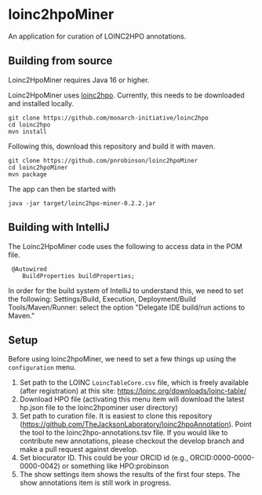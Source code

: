 # loinc2hpoMiner
An application for curation of LOINC2HPO annotations.

## Building from source

Loinc2HpoMiner requires Java 16 or higher. 

Loinc2HpoMiner uses  [loinc2hpo](https://github.com/monarch-initiative/loinc2hpo). Currently,
this needs to be downloaded and installed locally.
```bazaar
git clone https://github.com/monarch-initiative/loinc2hpo
cd loinc2hpo
mvn install
```
Following this, download this repository and build it with maven.
```bazaar
git clone https://github.com/pnrobinson/loinc2hpoMiner
cd loinc2hpoMiner
mvn package
```

The app can then be started with
```bazaar
java -jar target/loinc2hpo-miner-0.2.2.jar 
```


## Building with IntelliJ
The Loinc2HpoMiner code uses the following to access data in the POM file.
```bazaar
 @Autowired
    BuildProperties buildProperties;
```
In order for the build system of IntelliJ to understand this, 
we need to set the following:
Settings/Build, Execution, Deployment/Build Tools/Maven/Runner: select the option "Delegate IDE build/run actions to Maven."

## Setup

Before using loinc2hpoMiner, we need to set a few things up using the ``configuration`` menu.

1. Set path to the LOINC ``LoincTableCore.csv`` file, which is freely available (after registration) at this site: https://loinc.org/downloads/loinc-table/
2. Download HPO file (activating this menu item will download the latest hp.json file to the loinc2hpominer user directory)
3. Set path to curation file.  It is easiest to clone this repository (https://github.com/TheJacksonLaboratory/loinc2hpoAnnotation).
Point the tool to the loinc2hpo-annotations.tsv file. If you would like to contribute new annotations, please checkout the develop branch and make a pull request against develop.
4. Set biocurator ID. This could be your ORCID id (e.g., ORCID:0000-0000-0000-0042) or something like HPO:probinson
5. The show settings item shows the results of the first four steps. The show annotations item is still work in progress.
